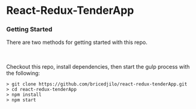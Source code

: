 # React-Redux-TenderApp

### Getting Started

There are two methods for getting started with this repo.

<br /><br />
Checkout this repo, install dependencies, then start the gulp process with the following:

```
> git clone https://github.com/bricedjilo/react-redux-tenderApp.git
> cd react-redux-tenderApp
> npm install
> npm start
```
